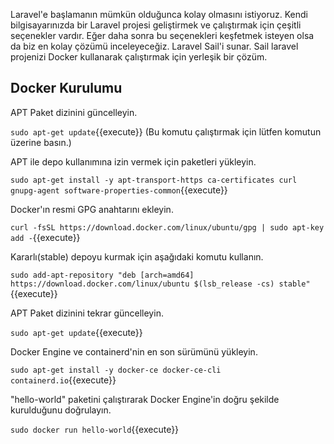 Laravel'e başlamanın mümkün olduğunca kolay olmasını istiyoruz. 
Kendi bilgisayarınızda bir Laravel projesi geliştirmek ve 
çalıştırmak için çeşitli seçenekler vardır. Eğer daha sonra 
bu seçenekleri keşfetmek isteyen olsa da biz en kolay çözümü inceleyeceğiz.
Laravel Sail'i sunar. Sail laravel projenizi Docker kullanarak çalıştırmak için yerleşik bir çözüm.

## Docker Kurulumu

APT Paket dizinini güncelleyin.

`sudo apt-get update`{{execute}}
(Bu komutu çalıştırmak için lütfen komutun üzerine basın.)

APT ile depo kullanımına izin vermek için paketleri yükleyin.

`sudo apt-get install -y apt-transport-https ca-certificates curl gnupg-agent software-properties-common`{{execute}}

Docker'ın resmi GPG anahtarını ekleyin.

`curl -fsSL https://download.docker.com/linux/ubuntu/gpg | sudo apt-key add -`{{execute}}


Kararlı(stable) depoyu kurmak için aşağıdaki komutu kullanın.

`sudo add-apt-repository "deb [arch=amd64] https://download.docker.com/linux/ubuntu $(lsb_release -cs) stable"`{{execute}}

APT Paket dizinini tekrar güncelleyin.

`sudo apt-get update`{{execute}}

Docker Engine ve containerd'nin en son sürümünü yükleyin.

`sudo apt-get install -y docker-ce docker-ce-cli containerd.io`{{execute}}

"hello-world" paketini çalıştırarak Docker Engine'in doğru şekilde kurulduğunu doğrulayın.

`sudo docker run hello-world`{{execute}}